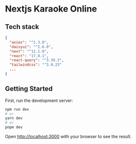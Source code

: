 # Nextjs Karaoke Online

## Tech stack

```json
{
  "axios": "^1.3.0",
  "daisyui": "^2.6.0",
  "next": "^12.1.0",
  "react": "17.0.1",
  "react-query": "^3.39.3",
  "tailwindcss": "^3.0.23"
  ...
}
```


## Getting Started

First, run the development server:

```bash
npm run dev
# or
yarn dev
# or
pnpm dev
```

Open [http://localhost:3000](http://localhost:3000) with your browser to see the result.
